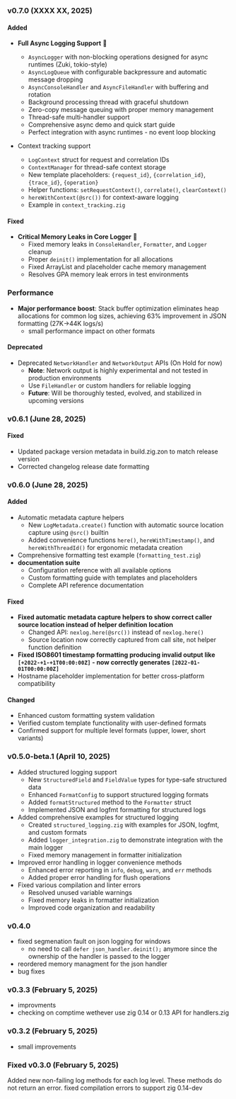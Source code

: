### v0.7.0 (XXXX XX, 2025)

#### Added
- **Full Async Logging Support** 🚀
  - `AsyncLogger` with non-blocking operations designed for async runtimes (Zuki, tokio-style)
  - `AsyncLogQueue` with configurable backpressure and automatic message dropping
  - `AsyncConsoleHandler` and `AsyncFileHandler` with buffering and rotation
  - Background processing thread with graceful shutdown
  - Zero-copy message queuing with proper memory management
  - Thread-safe multi-handler support
  - Comprehensive async demo and quick start guide
  - Perfect integration with async runtimes - no event loop blocking

- Context tracking support
  - `LogContext` struct for request and correlation IDs
  - `ContextManager` for thread-safe context storage
  - New template placeholders: `{request_id}`, `{correlation_id}`, `{trace_id}`, `{operation}`
  - Helper functions: `setRequestContext()`, `correlate()`, `clearContext()`
  - `hereWithContext(@src())` for context-aware logging
  - Example in `context_tracking.zig`

#### Fixed
- **Critical Memory Leaks in Core Logger** 🔧
  - Fixed memory leaks in `ConsoleHandler`, `Formatter`, and `Logger` cleanup
  - Proper `deinit()` implementation for all allocations
  - Fixed ArrayList and placeholder cache memory management
  - Resolves GPA memory leak errors in test environments

### Performance
- **Major performance boost**: Stack buffer optimization eliminates heap allocations for common log sizes, achieving 63% improvement in JSON formatting (27K→44K logs/s)
  - small performance impact on other formats

#### Deprecated
- Deprecated `NetworkHandler` and `NetworkOutput` APIs (On Hold for now)
  - **Note**: Network output is highly experimental and not tested in production environments
  - Use `FileHandler` or custom handlers for reliable logging
  - **Future**: Will be thoroughly tested, evolved, and stabilized in upcoming versions


### v0.6.1 (June 28, 2025)

#### Fixed
- Updated package version metadata in build.zig.zon to match release version
- Corrected changelog release date formatting

### v0.6.0 (June 28, 2025)

#### Added
- Automatic metadata capture helpers
  - New `LogMetadata.create()` function with automatic source location capture using `@src()` builtin
  - Added convenience functions `here()`, `hereWithTimestamp()`, and `hereWithThreadId()` for ergonomic metadata creation
- Comprehensive formatting test example (`formatting_test.zig`)
- **documentation suite**
  - Configuration reference with all available options
  - Custom formatting guide with templates and placeholders
  - Complete API reference documentation

#### Fixed
- **Fixed automatic metadata capture helpers to show correct caller source location instead of helper definition location**
  - Changed API: `nexlog.here(@src())` instead of `nexlog.here()`
  - Source location now correctly captured from call site, not helper function definition
- **Fixed ISO8601 timestamp formatting producing invalid output like `[+2022-+1-+1T00:00:00Z]` - now correctly generates `[2022-01-01T00:00:00Z]`**
- Hostname placeholder implementation for better cross-platform compatibility

#### Changed
- Enhanced custom formatting system validation
- Verified custom template functionality with user-defined formats
- Confirmed support for multiple level formats (upper, lower, short variants)

### v0.5.0-beta.1 (April 10, 2025)
- Added structured logging support
  - New `StructuredField` and `FieldValue` types for type-safe structured data
  - Enhanced `FormatConfig` to support structured logging formats
  - Added `formatStructured` method to the `Formatter` struct
  - Implemented JSON and logfmt formatting for structured logs
- Added comprehensive examples for structured logging
  - Created `structured_logging.zig` with examples for JSON, logfmt, and custom formats
  - Added `logger_integration.zig` to demonstrate integration with the main logger
  - Fixed memory management in formatter initialization
- Improved error handling in logger convenience methods
  - Enhanced error reporting in `info`, `debug`, `warn`, and `err` methods
  - Added proper error handling for flush operations
- Fixed various compilation and linter errors
  - Resolved unused variable warnings
  - Fixed memory leaks in formatter initialization
  - Improved code organization and readability

### v0.4.0
- fixed segmenation fault on json logging for windows
  - no need to call `defer json_handler.deinit();` anymore since the ownership of the handler is passed to the logger
- reordered memory managment for the json handler
- bug fixes

### v0.3.3 (February 5, 2025)
- improvments
- checking on comptime wethever use zig 0.14 or 0.13 API for handlers.zig

### v0.3.2 (February 5, 2025)
- small improvements

### Fixed v0.3.0 (February 5, 2025)
Added new non-failing log methods for each log level. These methods do not return an error.
fixed compilation errors to support zig 0.14-dev

